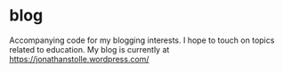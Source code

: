 # blog
Accompanying code for my blogging interests.  I hope to touch on topics related to education.  My blog is currently at https://jonathanstolle.wordpress.com/

